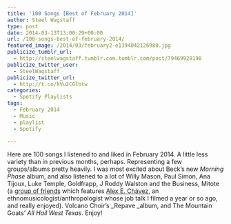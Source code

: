 ```yaml
---
title: '100 Songs [Best of February 2014]'
author: Steel Wagstaff
type: post
date: 2014-03-13T13:00:29+00:00
url: /100-songs-best-of-february-2014/
featured_image: /2014/03/february2-e1394042126980.jpg
publicize_tumblr_url:
  - http://steelwagstaff.tumblr.com.tumblr.com/post/79469928198
publicize_twitter_user:
  - SteelWagstaff
publicize_twitter_url:
  - http://t.co/kVu2CGlbtw
categories:
  - Spotify Playlists
tags:
  - February 2014
  - Music
  - playlist
  - Spotify

---
```

Here are 100 songs I listened to and liked in February 2014. A little less variety than in previous months, perhaps. Representing a few groups/albums pretty heavily. I was most excited about Beck&#8217;s new _Morning Phase_ album, and also listened to a lot of Willy Mason, Paul Simon, Ana Tijoux, Luke Temple, Goldfrapp, J Roddy Walston and the Business, Mitote (a [group of friends][1] which features [Alex E. Chávez][2], an ethnomusicologist/anthropologist whose job talk I filmed a year or so ago, and really enjoyed). Volcano Choir&#8217;s _Repave _album, and The Mountain Goats&#8217; _All Hail West Texas_. Enjoy!

 [1]: http://theaustintimes.com/2010/05/meet-mitote-playing-mexican-folk-music-with-chicano-sensibility/
 [2]: http://www.aechavez.com/